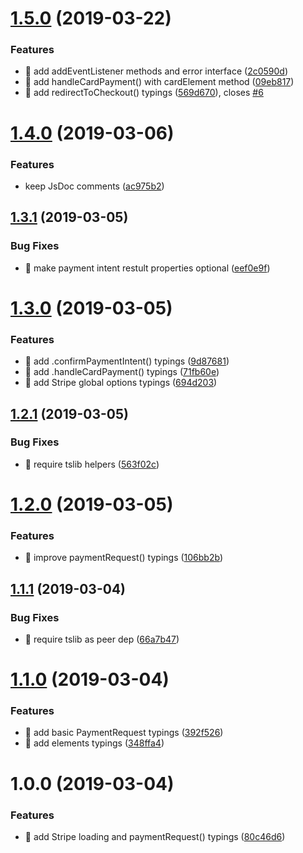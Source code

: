 # [1.5.0](https://github.com/streamich/stripe-web/compare/v1.4.0...v1.5.0) (2019-03-22)


### Features

* 🎸 add addEventListener methods and error interface ([2c0590d](https://github.com/streamich/stripe-web/commit/2c0590d))
* 🎸 add handleCardPayment() with cardElement method ([09eb817](https://github.com/streamich/stripe-web/commit/09eb817))
* 🎸 add redirectToCheckout() typings ([569d670](https://github.com/streamich/stripe-web/commit/569d670)), closes [#6](https://github.com/streamich/stripe-web/issues/6)

# [1.4.0](https://github.com/streamich/stripe-web/compare/v1.3.1...v1.4.0) (2019-03-06)


### Features

* keep JsDoc comments ([ac975b2](https://github.com/streamich/stripe-web/commit/ac975b2))

## [1.3.1](https://github.com/streamich/stripe-web/compare/v1.3.0...v1.3.1) (2019-03-05)


### Bug Fixes

* 🐛 make payment intent restult properties optional ([eef0e9f](https://github.com/streamich/stripe-web/commit/eef0e9f))

# [1.3.0](https://github.com/streamich/stripe-web/compare/v1.2.1...v1.3.0) (2019-03-05)


### Features

* 🎸 add .confirmPaymentIntent() typings ([9d87681](https://github.com/streamich/stripe-web/commit/9d87681))
* 🎸 add .handleCardPayment() typings ([71fb60e](https://github.com/streamich/stripe-web/commit/71fb60e))
* 🎸 add Stripe global options typings ([694d203](https://github.com/streamich/stripe-web/commit/694d203))

## [1.2.1](https://github.com/streamich/stripe-web/compare/v1.2.0...v1.2.1) (2019-03-05)


### Bug Fixes

* 🐛 require tslib helpers ([563f02c](https://github.com/streamich/stripe-web/commit/563f02c))

# [1.2.0](https://github.com/streamich/stripe-web/compare/v1.1.1...v1.2.0) (2019-03-05)


### Features

* 🎸 improve paymentRequest() typings ([106bb2b](https://github.com/streamich/stripe-web/commit/106bb2b))

## [1.1.1](https://github.com/streamich/stripe-web/compare/v1.1.0...v1.1.1) (2019-03-04)


### Bug Fixes

* 🐛 require tslib as peer dep ([66a7b47](https://github.com/streamich/stripe-web/commit/66a7b47))

# [1.1.0](https://github.com/streamich/stripe-web/compare/v1.0.0...v1.1.0) (2019-03-04)


### Features

* 🎸 add basic PaymentRequest typings ([392f526](https://github.com/streamich/stripe-web/commit/392f526))
* 🎸 add elements typings ([348ffa4](https://github.com/streamich/stripe-web/commit/348ffa4))

# 1.0.0 (2019-03-04)


### Features

* 🎸 add Stripe loading and paymentRequest() typings ([80c46d6](https://github.com/streamich/stripe-web/commit/80c46d6))
